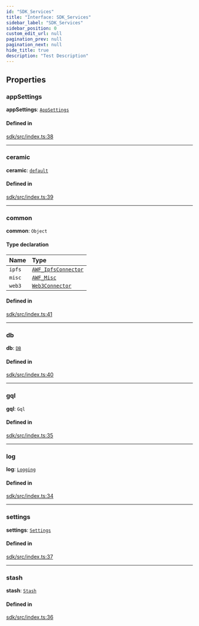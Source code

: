 ```yaml
---
id: "SDK_Services"
title: "Interface: SDK_Services"
sidebar_label: "SDK_Services"
sidebar_position: 0
custom_edit_url: null
pagination_prev: null
pagination_next: null
hide_title: true
description: "Test Description"
---
```


## Properties

### appSettings

 **appSettings**: [`AppSettings`](../classes/sdk.AppSettings.md)

#### Defined in

[sdk/src/index.ts:38](https://github.com/AKASHAorg/akasha-core/blob/21e566cd/libs/sdk/src/index.ts#L38)

___

### ceramic

 **ceramic**: [`default`](../classes/sdk.default.md)

#### Defined in

[sdk/src/index.ts:39](https://github.com/AKASHAorg/akasha-core/blob/21e566cd/libs/sdk/src/index.ts#L39)

___

### common

 **common**: `Object`

#### Type declaration

| Name | Type |
| :------ | :------ |
| `ipfs` | [`AWF_IpfsConnector`](../classes/sdk.AWF_IpfsConnector.md) |
| `misc` | [`AWF_Misc`](../classes/sdk.AWF_Misc.md) |
| `web3` | [`Web3Connector`](../classes/sdk.Web3Connector.md) |

#### Defined in

[sdk/src/index.ts:41](https://github.com/AKASHAorg/akasha-core/blob/21e566cd/libs/sdk/src/index.ts#L41)

___

### db

 **db**: [`DB`](../classes/sdk.DB.md)

#### Defined in

[sdk/src/index.ts:40](https://github.com/AKASHAorg/akasha-core/blob/21e566cd/libs/sdk/src/index.ts#L40)

___

### gql

 **gql**: `Gql`

#### Defined in

[sdk/src/index.ts:35](https://github.com/AKASHAorg/akasha-core/blob/21e566cd/libs/sdk/src/index.ts#L35)

___

### log

 **log**: [`Logging`](../classes/sdk.Logging.md)

#### Defined in

[sdk/src/index.ts:34](https://github.com/AKASHAorg/akasha-core/blob/21e566cd/libs/sdk/src/index.ts#L34)

___

### settings

 **settings**: [`Settings`](../classes/sdk.Settings.md)

#### Defined in

[sdk/src/index.ts:37](https://github.com/AKASHAorg/akasha-core/blob/21e566cd/libs/sdk/src/index.ts#L37)

___

### stash

 **stash**: [`Stash`](../classes/sdk.Stash.md)

#### Defined in

[sdk/src/index.ts:36](https://github.com/AKASHAorg/akasha-core/blob/21e566cd/libs/sdk/src/index.ts#L36)

